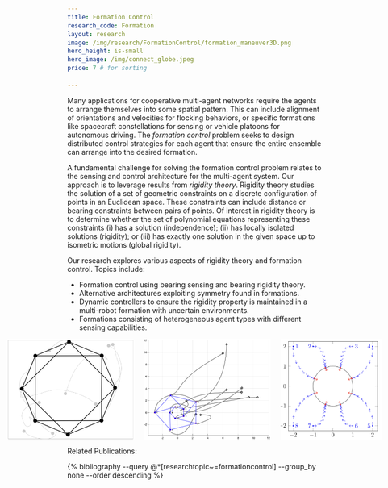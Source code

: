 ```yaml
---
title: Formation Control
research_code: Formation
layout: research
image: /img/research/FormationControl/formation_maneuver3D.png
hero_height: is-small
hero_image: /img/connect_globe.jpeg  
price: 7 # for sorting 

---
```


Many applications for cooperative multi-agent networks
require the agents to arrange themselves into some spatial
pattern. This can include alignment of orientations and velocities for flocking behaviors, or specific formations like
spacecraft constellations for sensing or vehicle platoons for
autonomous driving. The *formation control* problem seeks to design distributed control strategies for each agent that ensure the entire ensemble can arrange into the desired formation.

A fundamental challenge for solving the formation control problem relates to the sensing and control architecture for the multi-agent system.  Our approach is to leverage results from *rigidity theory*. Rigidity theory studies the solution of a set of geometric constraints on a discrete configuration of points in an Euclidean space. These constraints can include distance or
bearing constraints between pairs of points. Of interest in
rigidity theory is to determine whether the set of polynomial
equations representing these constraints (i) has a solution
(independence); (ii) has locally isolated solutions (rigidity); or (iii) has exactly one solution in the given space up to isometric motions (global rigidity).  

Our research explores various aspects of rigidity theory and formation control.  Topics include:
* Formation control using bearing sensing and bearing rigidity theory.
* Alternative architectures exploiting symmetry found in formations.
* Dynamic controllers to ensure the rigidity property is maintained in a multi-robot formation with uncertain environments.
* Formations consisting of heterogeneous agent types with different sensing capabilities.

<div style="display: flex; justify-content: center;">
  <img src="/img/research/FormationControl/fig_sim_Global_2D_polygon_final.png" alt="Bearing-only Formation Control" style="width: 75%; margin: 0 10px; object-fit: contain; max-height: 200px;">
  <img src="/img/research/FormationControl/Example8_traj.png" alt="Symmetry Forced Formations" style="width: 75%; margin: 0 10px; object-fit: contain; max-height: 200px;">
  <img src="/img/research/FormationControl/FeketeFormation.png" alt="Formation Balancing" style="width: 75%; margin: 0 10px; object-fit: contain; max-height: 200px;">
</div>

<p class="title is-4">Related Publications:</p>
{% bibliography --query @*[researchtopic~=formationcontrol] --group_by none --order descending %}
